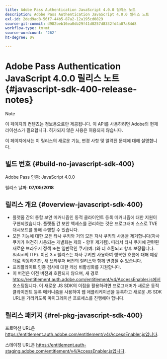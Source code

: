 ```yaml
---
title: Adobe Pass Authentication JavaScript 4.0.0 릴리스 노트
description: Adobe Pass Authentication JavaScript 4.0.0 릴리스 노트
exl-id: 2ded9ad8-56f7-44b5-87a2-12a195cd0829
source-git-commit: d982beb16ea0db29f41d0257d8332fd4a07a84d8
workflow-type: tm+mt
source-wordcount: '262'
ht-degree: 0%

---
```


# Adobe Pass Authentication JavaScript 4.0.0 릴리스 노트 {#javascript-sdk-400-release-notes}

>[!NOTE]
>
>이 페이지의 컨텐츠는 정보용으로만 제공됩니다. 이 API를 사용하려면 Adobe의 현재 라이선스가 필요합니다. 허가되지 않은 사용은 허용되지 않습니다.

이 페이지에서는 이 릴리스의 새로운 기능, 변경 사항 및 알려진 문제에 대해 설명합니다.

## 빌드 번호 {#build-no-javascript-sdk-400}

Adobe Pass 인증: JavaScript 4.0.0

릴리스 날짜: **07/05/2018**


## 릴리스 개요 {#overview-javascript-sdk-400}

* 플랫폼 간의 통합 보안 메커니즘인 동적 클라이언트 등록 메커니즘에 대한 지원이 구현되었습니다. 플랫폼 간 보안 액세스를 관리하는 것은 프로그래머 스스로 TVE 대시보드를 통해 수행할 수 있습니다.
* 모든 기능에 대한 모든 타사 쿠키와 거의 모든 자사 쿠키의 사용을 제거합니다(자사 쿠키가 여전히 사용되는 개별화는 제외 - 향후 제거됨). 따라서 타사 쿠키에 관련된 새로운 브라우저 정책 또는 일반적인 쿠키(예: )와 더 호환되고 향후 보장됩니다. Safari의 ITP). 이전 3.x 릴리스는 자사 쿠키만 사용하여 행복한 흐름에 대해 예상대로 작동하지만, 새 브라우저 버전의 릴리스와 함께 변경될 수 있습니다.
* 프리플라이트 인증 검사에 대한 캐싱 비활성화를 지원합니다.
* 이 버전은 이전 버전과 호환되지 않으며, 새 경로 https://entitlement.auth.adobe.com/entitlement/v4/AccessEnabler.js에서 호스팅됩니다. 이 새로운 JS SDK의 이점을 활용하려면 프로그래머가 새로운 동적 클라이언트 등록 메커니즘을 사용하여 웹 애플리케이션을 등록하고 새로운 JS SDK URL을 가리키도록 마이그레이션 프로세스를 진행해야 합니다.


## 릴리스 패키지 {#rel-pkg-javascript-sdk-400}

프로덕션 URL은 https://entitlement.auth.adobe.com/entitlement/v4/AccessEnabler.js입니다.

스테이징 URL은 https://entitlement.auth-staging.adobe.com/entitlement/v4/AccessEnabler.js입니다.
